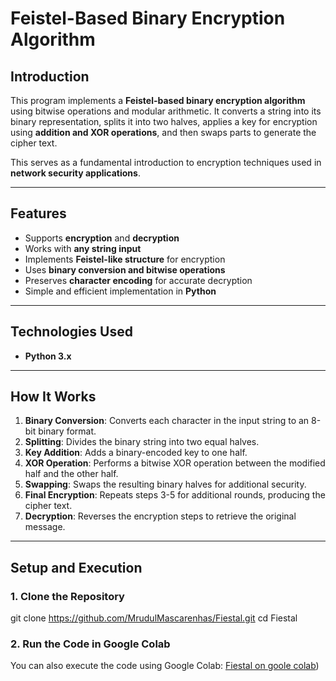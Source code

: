 #  Feistel-Based Binary Encryption Algorithm

## **Introduction**
This program implements a **Feistel-based binary encryption algorithm** using bitwise operations and modular arithmetic. It converts a string into its binary representation, splits it into two halves, applies a key for encryption using **addition and XOR operations**, and then swaps parts to generate the cipher text.

This serves as a fundamental introduction to encryption techniques used in **network security applications**.

---

## **Features**
- Supports **encryption** and **decryption**  
- Works with **any string input**  
- Implements **Feistel-like structure** for encryption  
- Uses **binary conversion and bitwise operations**  
- Preserves **character encoding** for accurate decryption  
- Simple and efficient implementation in **Python**  

---

## **Technologies Used**
- **Python 3.x**  

---

## **How It Works**
1. **Binary Conversion**: Converts each character in the input string to an 8-bit binary format.  
2. **Splitting**: Divides the binary string into two equal halves.  
3. **Key Addition**: Adds a binary-encoded key to one half.  
4. **XOR Operation**: Performs a bitwise XOR operation between the modified half and the other half.  
5. **Swapping**: Swaps the resulting binary halves for additional security.  
6. **Final Encryption**: Repeats steps 3-5 for additional rounds, producing the cipher text.  
7. **Decryption**: Reverses the encryption steps to retrieve the original message.  

---

## **Setup and Execution**
### **1. Clone the Repository**
git clone https://github.com/MrudulMascarenhas/Fiestal.git
cd Fiestal


### **2. Run the Code in Google Colab**
You can also execute the code using Google Colab:
[Fiestal on goole colab](https://colab.research.google.com/drive/1xN6v7IsKeoxJwaKzDykXopsgR3XeKqSI?usp=sharing))
